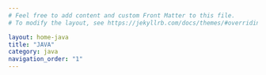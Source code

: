 ```yaml
---
# Feel free to add content and custom Front Matter to this file.
# To modify the layout, see https://jekyllrb.com/docs/themes/#overriding-theme-defaults

layout: home-java
title: "JAVA"
category: java
navigation_order: "1"
---
```

